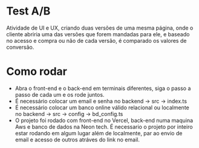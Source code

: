 # Test A/B
 Atividade de UI e UX, criando duas versões de uma mesma página, onde o cliente abriria uma das versões que forem mandadas para ele, e baseado no acesso e compra ou não de cada versão, é comparado os valores de conversão.

# Como rodar

- Abra o front-end e o back-end em terminais diferentes, siga o passo a passo de cada um e os rode juntos.
- É necessário colocar um email e senha no backend -> src -> index.ts
- É necessário colocar um banco online válido relacional ou localmente no backend -> src -> config -> bd_config.ts
- O projeto foi rodado com front-end no Vercel, back-end numa maquina Aws e banco de dados na Neon tech. É necessario o projeto por inteiro estar rodando em algum lugar além de localmente, par ao envio de email e acesso de outros atráves do link no email.
